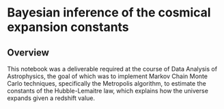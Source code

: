 # Bayesian inference of the cosmical expansion constants


## Overview

This notebook was a deliverable required at the course of Data Analysis of Astrophysics, the goal of which was to implement Markov Chain Monte Carlo techniques, specifically the Metropolis algorithm, to estimate the constants of the Hubble-Lemaitre law, which explains how the universe expands given a redshift value. 
